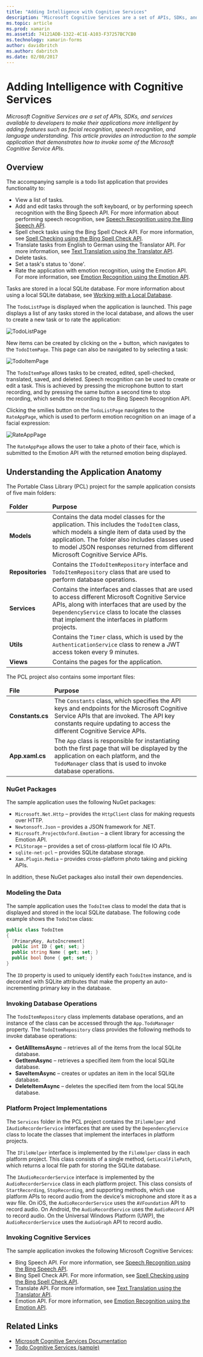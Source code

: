 ```yaml
---
title: "Adding Intelligence with Cognitive Services"
description: "Microsoft Cognitive Services are a set of APIs, SDKs, and services available to developers to make their applications more intelligent by adding features such as facial recognition, speech recognition, and language understanding. This article provides an introduction to the sample application that demonstrates how to invoke some of the Microsoft Cognitive Service APIs."
ms.topic: article
ms.prod: xamarin
ms.assetid: 74121ADB-1322-4C1E-A103-F37257BC7CB0
ms.technology: xamarin-forms
author: davidbritch
ms.author: dabritch
ms.date: 02/08/2017
---
```


# Adding Intelligence with Cognitive Services

_Microsoft Cognitive Services are a set of APIs, SDKs, and services available to developers to make their applications more intelligent by adding features such as facial recognition, speech recognition, and language understanding. This article provides an introduction to the sample application that demonstrates how to invoke some of the Microsoft Cognitive Service APIs._

## Overview

The accompanying sample is a todo list application that provides functionality to:

- View a list of tasks.
- Add and edit tasks through the soft keyboard, or by performing speech recognition with the Bing Speech API. For more information about performing speech recognition, see [Speech Recognition using the Bing Speech API](speech-recognition.md).
- Spell check tasks using the Bing Spell Check API. For more information, see [Spell Checking using the Bing Spell Check API](spell-check.md).
- Translate tasks from English to German using the Translator API. For more information, see [Text Translation using the Translator API](text-translation.md).
- Delete tasks.
- Set a task's status to 'done'.
- Rate the application with emotion recognition, using the Emotion API. For more information, see [Emotion Recognition using the Emotion API](emotion-recognition.md).

Tasks are stored in a local SQLite database. For more information about using a local SQLite database, see [Working with a Local Database](~/xamarin-forms/app-fundamentals/databases.md).

The `TodoListPage` is displayed when the application is launched. This page displays a list of any tasks stored in the local database, and allows the user to create a new task or to rate the application:

![](images/sample-application-1.png "TodoListPage")

New items can be created by clicking on the *+* button, which navigates to the `TodoItemPage`. This page can also be navigated to by selecting a task:

![](images/sample-application-2.png "TodoItemPage")

The `TodoItemPage` allows tasks to be created, edited, spell-checked, translated, saved, and deleted. Speech recognition can be used to create or edit a task. This is achieved by pressing the microphone button to start recording, and by pressing the same button a second time to stop recording, which sends the recording to the Bing Speech Recognition API.

Clicking the smilies button on the `TodoListPage` navigates to the `RateAppPage`, which is used to perform emotion recognition on an image of a facial expression:

![](images/sample-application-3.png "RateAppPage")

The `RateAppPage` allows the user to take a photo of their face, which is submitted to the Emotion API with the returned emotion being displayed.

## Understanding the Application Anatomy

The Portable Class Library (PCL) project for the sample application consists of five main folders:

<table>
    <thead>
        <tr><td><strong>Folder</strong></td><td><strong>Purpose</strong></td></tr>
    </thead>
    <tbody>
        <tr>
            <td><strong>Models</strong></td>
            <td>Contains the data model classes for the application. This includes the <code>TodoItem</code> class, which models a single item of data used by the application. The folder also includes classes used to model JSON responses returned from different Microsoft Cognitive Service APIs.</td>
        </tr>
        <tr>
            <td><strong>Repositories</strong></td>
						<td>Contains the <code>ITodoItemRepository</code> interface and <code>TodoItemRepository</code> class that are used to perform database operations.</td>
        </tr>
        <tr>
            <td><strong>Services</strong></td>
						<td>Contains the interfaces and classes that are used to access different Microsoft Cognitive Service APIs, along with interfaces that are used by the <code>DependencyService</code> class to locate the classes that implement the interfaces in platform projects.</td>
        </tr>
        <tr>
            <td><strong>Utils</strong></td>
            <td>Contains the <code>Timer</code> class, which is used by the <code>AuthenticationService</code> class to renew a JWT access token every 9 minutes.</td>
        </tr>
        <tr>
            <td><strong>Views</strong></td>
            <td>Contains the pages for the application.</td>
        </tr>
    </tbody>
</table>

The PCL project also contains some important files:

<table>
    <thead>
      <tr><td><strong>File</strong></td><td><strong>Purpose</strong></td></tr>
    <thead>
    <tbody>
        <tr>
            <td><strong>Constants.cs</strong></td>
            <td>The <code>Constants</code> class, which specifies the API keys and endpoints for the Microsoft Cognitive Service APIs that are invoked. The API key constants require updating to access the different Cognitive Service APIs.
        </tr>
        <tr>
          <td><strong>App.xaml.cs</strong></td>
          <td>The <code>App</code> class is responsible for instantiating both the first page that will be displayed by the application on each platform, and the <code>TodoManager</code> class that is used to invoke database operations.</td>
        </tr>
    </tbody>
</table>

### NuGet Packages

The sample application uses the following NuGet packages:

- `Microsoft.Net.Http` – provides the `HttpClient` class for making requests over HTTP.
- `Newtonsoft.Json` – provides a JSON framework for .NET.
- `Microsoft.ProjectOxford.Emotion` – a client library for accessing the Emotion API.
- `PCLStorage` – provides a set of cross-platform local file IO APIs.
- `sqlite-net-pcl` – provides SQLite database storage.
- `Xam.Plugin.Media` – provides cross-platform photo taking and picking APIs.

In addition, these NuGet packages also install their own dependencies.

### Modeling the Data

The sample application uses the `TodoItem` class to model the data that is displayed and stored in the local SQLite database. The following code example shows the `TodoItem` class:

```csharp
public class TodoItem
{
  [PrimaryKey, AutoIncrement]
  public int ID { get; set; }
  public string Name { get; set; }
  public bool Done { get; set; }
}
```

The `ID` property is used to uniquely identify each `TodoItem` instance, and is decorated with SQLite attributes that make the property an auto-incrementing primary key in the database.

### Invoking Database Operations

The `TodoItemRepository` class implements database operations, and an instance of the class can be accessed through the `App.TodoManager` property. The `TodoItemRepository` class provides the following methods to invoke database operations:

- **GetAllItemsAsync** – retrieves all of the items from the local SQLite database.
- **GetItemAsync** – retrieves a specified item from the local SQLite database.
- **SaveItemAsync** – creates or updates an item in the local SQLite database.
- **DeleteItemAsync** – deletes the specified item from the local SQLite database.

### Platform Project Implementations

The `Services` folder in the PCL project contains the `IFileHelper` and `IAudioRecorderService` interfaces that are used by the `DependencyService` class to locate the classes that implement the interfaces in platform projects.

The `IFileHelper` interface is implemented by the `FileHelper` class in each platform project. This class consists of a single method, `GetLocalFilePath`, which returns a local file path for storing the SQLite database.

The `IAudioRecorderService` interface is implemented by the `AudioRecorderService` class in each platform project. This class consists of `StartRecording`, `StopRecording`, and supporting methods, which use platform APIs to record audio from the device's microphone and store it as a wav file. On iOS, the `AudioRecorderService` uses the `AVFoundation` API to record audio. On Android, the `AudioRecordService` uses the `AudioRecord` API to record audio. On the Universal Windows Platform (UWP), the `AudioRecorderService` uses the `AudioGraph` API to record audio.

### Invoking Cognitive Services

The sample application invokes the following Microsoft Cognitive Services:

- Bing Speech API. For more information, see [Speech Recognition using the Bing Speech API](speech-recognition.md).
- Bing Spell Check API. For more information, see [Spell Checking using the Bing Spell Check API](spell-check.md).
- Translate API. For more information, see [Text Translation using the Translator API](text-translation.md).
- Emotion API. For more information, see [Emotion Recognition using the Emotion API](emotion-recognition.md).


## Related Links

- [Microsoft Cognitive Services Documentation](https://www.microsoft.com/cognitive-services/documentation)
- [Todo Cognitive Services (sample)](https://developer.xamarin.com/samples/xamarin-forms/WebServices/TodoCognitiveServices/)
